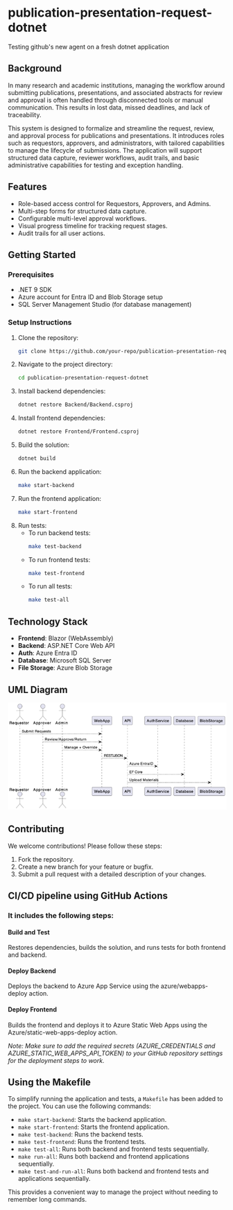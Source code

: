 # publication-presentation-request-dotnet
Testing github's new agent on a fresh dotnet application

## Background

In many research and academic institutions, managing the workflow around submitting publications, presentations, and associated abstracts for review and approval is often handled through disconnected tools or manual communication. This results in lost data, missed deadlines, and lack of traceability.

This system is designed to formalize and streamline the request, review, and approval process for publications and presentations. It introduces roles such as requestors, approvers, and administrators, with tailored capabilities to manage the lifecycle of submissions. The application will support structured data capture, reviewer workflows, audit trails, and basic administrative capabilities for testing and exception handling.

## Features
- Role-based access control for Requestors, Approvers, and Admins.
- Multi-step forms for structured data capture.
- Configurable multi-level approval workflows.
- Visual progress timeline for tracking request stages.
- Audit trails for all user actions.

## Getting Started

### Prerequisites
- .NET 9 SDK
- Azure account for Entra ID and Blob Storage setup
- SQL Server Management Studio (for database management)

### Setup Instructions

1. Clone the repository:
   ```bash
   git clone https://github.com/your-repo/publication-presentation-request-dotnet.git
   ```
2. Navigate to the project directory:
   ```bash
   cd publication-presentation-request-dotnet
   ```
3. Install backend dependencies:
   ```bash
   dotnet restore Backend/Backend.csproj
   ```
4. Install frontend dependencies:
   ```bash
   dotnet restore Frontend/Frontend.csproj
   ```
5. Build the solution:
   ```bash
   dotnet build
   ```
6. Run the backend application:
   ```bash
   make start-backend
   ```
7. Run the frontend application:
   ```bash
   make start-frontend
   ```
8. Run tests:
   - To run backend tests:
     ```bash
     make test-backend
     ```
   - To run frontend tests:
     ```bash
     make test-frontend
     ```
   - To run all tests:
     ```bash
     make test-all
     ```

## Technology Stack
- **Frontend**: Blazor (WebAssembly)
- **Backend**: ASP.NET Core Web API
- **Auth**: Azure Entra ID
- **Database**: Microsoft SQL Server
- **File Storage**: Azure Blob Storage

## UML Diagram
![Component Diagram](UMLimage.png)

## Contributing
We welcome contributions! Please follow these steps:
1. Fork the repository.
2. Create a new branch for your feature or bugfix.
3. Submit a pull request with a detailed description of your changes.

## CI/CD pipeline using GitHub Actions

### It includes the following steps:

#### Build and Test

Restores dependencies, builds the solution, and runs tests for both frontend and backend.

#### Deploy Backend

Deploys the backend to Azure App Service using the azure/webapps-deploy action.

#### Deploy Frontend

Builds the frontend and deploys it to Azure Static Web Apps using the Azure/static-web-apps-deploy action.

_Note: Make sure to add the required secrets (AZURE_CREDENTIALS and AZURE_STATIC_WEB_APPS_API_TOKEN) to your GitHub repository settings for the deployment steps to work._

## Using the Makefile

To simplify running the application and tests, a `Makefile` has been added to the project. You can use the following commands:

- `make start-backend`: Starts the backend application.
- `make start-frontend`: Starts the frontend application.
- `make test-backend`: Runs the backend tests.
- `make test-frontend`: Runs the frontend tests.
- `make test-all`: Runs both backend and frontend tests sequentially.
- `make run-all`: Runs both backend and frontend applications sequentially. 
- `make test-and-run-all`: Runs both backend and frontend tests and applications sequentially.

This provides a convenient way to manage the project without needing to remember long commands.